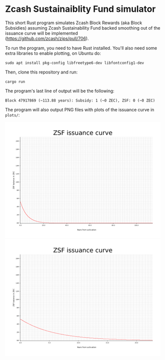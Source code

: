 # Zcash Sustainaiblity Fund simulator

This short Rust program simulates Zcash Block Rewards (aka Block Subsidies) assuming Zcash Sustainability Fund backed smoothing out of the issuance curve will be implemented (https://github.com/zcash/zips/pull/706).

To run the program, you need to have Rust installed. You'll also need some extra libraries to enable plotting, on Ubuntu do:

```
sudo apt install pkg-config libfreetype6-dev libfontconfig1-dev
```

 Then, clone this repository and run:

```
cargo run
```

The program's last line of output will be the following:

```
Block 47917869 (~113.88 years): Subsidy: 1 (~0 ZEC), ZSF: 0 (~0 ZEC)
```

The program will also output PNG files with plots of the issuance curve in `plots/`:

![ZSF issuance simulation - full range](plots/zsf_issuance_plot_full.png)
![ZSF issuance simulation - 20% of range](plots/zsf_issuance_plot_short.png)
